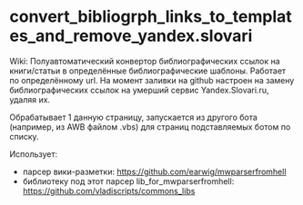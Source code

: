 # convert_bibliogrph_links_to_templates_and_remove_yandex.slovari
Wiki: Полуавтоматический конвертор библиографических ссылок на книги/статьи в определённые библиографические шаблоны. Работает по определённому url. На момент заливки на github настроен на замену библиографических ссылок на умерший сервис Yandex.Slovari.ru, удаляя их. 

Обрабатывает 1 данную страницу, запускается из другого бота (например, из AWB файлом .vbs) для страниц подставляемых ботом по списку.

Использует:
* парсер вики-разметки: https://github.com/earwig/mwparserfromhell  
* библиотеку под этот парсер lib_for_mwparserfromhell: https://github.com/vladiscripts/commons_libs

